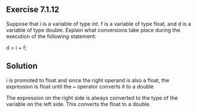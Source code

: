 ## Exercise 7.1.12
Suppose that i is a variable of type int. f is a variable of type float, and d is a variable of type double. Explain what conversions take place during the execution of the following statement:

d = i + f;
## Solution
i is promoted to float and since the right operand is also a float, the expression is float until the `=` operator converts it to a double

The expression on the right side is always converted
to the type of the variable on the left side. This converts the float to a double.
